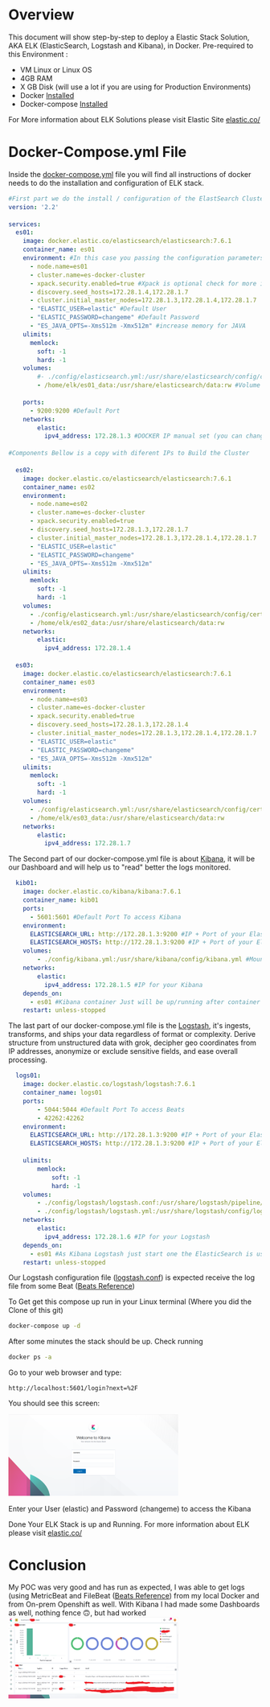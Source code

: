 # Overview

This document will show step-by-step to deploy a Elastic Stack Solution, AKA ELK (ElasticSearch, Logstash and Kibana), in Docker.
Pre-required to this Environment :

- VM Linux or Linux OS
- 4GB RAM
- X GB Disk (will use a lot if you are using for Production Environments)
- Docker [Installed](https://docs.docker.com/get-docker/)
- Docker-compose [Installed](https://docs.docker.com/compose/install/ )

For More information about ELK Solutions please visit Elastic Site [elastic.co/](https://www.elastic.co/)

# Docker-Compose.yml File

Inside the [docker-compose.yml](/docker-compose.yml) file you will find all instructions of docker needs to do the installation and configuration of ELK stack.

```yaml
#First part we do the install / configuration of the ElastSearch Cluster
version: '2.2'

services:
  es01:
    image: docker.elastic.co/elasticsearch/elasticsearch:7.6.1
    container_name: es01
    environment: #In this case you passing the configuration parameters by envirounment Variable to the container 
      - node.name=es01
      - cluster.name=es-docker-cluster
      - xpack.security.enabled=true #Xpack is optional check for more info -> https://www.elastic.co/guide/en/elasticsearch/reference/current/setup-xpack.html
      - discovery.seed_hosts=172.28.1.4,172.28.1.7
      - cluster.initial_master_nodes=172.28.1.3,172.28.1.4,172.28.1.7
      - "ELASTIC_USER=elastic" #Default User
      - "ELASTIC_PASSWORD=changeme" #Default Password
      - "ES_JAVA_OPTS=-Xms512m -Xmx512m" #increase memory for JAVA
    ulimits:
      memlock:
        soft: -1
        hard: -1
    volumes:
        #- ./config/elasticsearch.yml:/usr/share/elasticsearch/config/certs/elasticsearch.yml --> you can also send the configurations by mount 
        - /home/elk/es01_data:/usr/share/elasticsearch/data:rw #Volume Mounted to keep Elastic DATA.

    ports:
      - 9200:9200 #Default Port
    networks:
        elastic:
          ipv4_address: 172.28.1.3 #DOCKER IP manual set (you can change or left automatic)

#Components Bellow is a copy with diferent IPs to Build the Cluster 

  es02:
    image: docker.elastic.co/elasticsearch/elasticsearch:7.6.1
    container_name: es02
    environment:
      - node.name=es02
      - cluster.name=es-docker-cluster
      - xpack.security.enabled=true
      - discovery.seed_hosts=172.28.1.3,172.28.1.7
      - cluster.initial_master_nodes=172.28.1.3,172.28.1.4,172.28.1.7
      - "ELASTIC_USER=elastic"
      - "ELASTIC_PASSWORD=changeme"
      - "ES_JAVA_OPTS=-Xms512m -Xmx512m"
    ulimits:
      memlock:
        soft: -1
        hard: -1
    volumes:
      - ./config/elasticsearch.yml:/usr/share/elasticsearch/config/certs/elasticsearch.yml
      - /home/elk/es02_data:/usr/share/elasticsearch/data:rw
    networks:
        elastic:
          ipv4_address: 172.28.1.4

  es03:
    image: docker.elastic.co/elasticsearch/elasticsearch:7.6.1
    container_name: es03
    environment:
      - node.name=es03
      - cluster.name=es-docker-cluster
      - xpack.security.enabled=true
      - discovery.seed_hosts=172.28.1.3,172.28.1.4
      - cluster.initial_master_nodes=172.28.1.3,172.28.1.4,172.28.1.7
      - "ELASTIC_USER=elastic"
      - "ELASTIC_PASSWORD=changeme"
      - "ES_JAVA_OPTS=-Xms512m -Xmx512m"
    ulimits:
      memlock:
        soft: -1
        hard: -1
    volumes:
      - ./config/elasticsearch.yml:/usr/share/elasticsearch/config/certs/elasticsearch.yml
      - /home/elk/es03_data:/usr/share/elasticsearch/data:rw
    networks:
        elastic:
          ipv4_address: 172.28.1.7
```

The Second part of our docker-compose.yml file is about [Kibana](https://www.elastic.co/guide/en/kibana/current/getting-started.html), it will be our Dashboard and will help us to "read" better the logs monitored.

```yaml
  kib01:
    image: docker.elastic.co/kibana/kibana:7.6.1
    container_name: kib01
    ports:
      - 5601:5601 #Default Port To access Kibana
    environment:
      ELASTICSEARCH_URL: http://172.28.1.3:9200 #IP + Port of your Elastic Master node
      ELASTICSEARCH_HOSTS: http://172.28.1.3:9200 #IP + Port of your Elastic Master node
    volumes:
        - ./config/kibana.yml:/usr/share/kibana/config/kibana.yml #Mount for access the configuration file
    networks:
        elastic:
          ipv4_address: 172.28.1.5 #IP for your Kibana
    depends_on:
      - es01 #Kibana container Just will be up/running after container ES01 is up and running 
    restart: unless-stopped
```

The last part of our docker-compose.yml file is the [Logstash](https://www.elastic.co/guide/en/logstash/7.8/getting-started-with-logstash.html),  it's ingests, transforms, and ships your data regardless of format or  complexity. Derive structure from unstructured data with grok, decipher  geo coordinates from IP addresses, anonymize or exclude sensitive  fields, and ease overall processing. 

```yaml
  logs01:
    image: docker.elastic.co/logstash/logstash:7.6.1
    container_name: logs01
    ports:
        - 5044:5044 #Default Port To access Beats
        - 42262:42262
    environment:
      ELASTICSEARCH_URL: http://172.28.1.3:9200 #IP + Port of your Elastic Master node
      ELASTICSEARCH_HOSTS: http://172.28.1.3:9200 #IP + Port of your Elastic Master node

    ulimits:
        memlock:
            soft: -1
            hard: -1
    volumes:
        - ./config/logstash/logstash.conf:/usr/share/logstash/pipeline/logstash.conf #Mount for access the configuration file
        - ./config/logstash/logstash.yml:/usr/share/logstash/config/logstash.yml #Mount for access the configuration file
    networks:
        elastic:
          ipv4_address: 172.28.1.6 #IP for your Logstash
    depends_on:
      - es01 #As Kibana Logstash just start one the ElasticSearch is us and running
    restart: unless-stopped
```

Our Logstash configuration file ([logstash.conf](../config/logstash.conf)) is expected receive the log file from some Beat ([Beats Reference](https://www.elastic.co/guide/en/beats/libbeat/current/beats-reference.html))

To Get get this compose up run in your Linux terminal (Where you did the Clone of this git)

```bash
docker-compose up -d
```

After some minutes the stack should be up. Check running

```bash
docker ps -a
```

Go to your web browser and type:

```http
http://localhost:5601/login?next=%2F
```

You should see this screen:

<img src=".\img\kibana_login.png" style="zoom: 33%;" />

Enter your User (elastic) and Password (changeme) to access the Kibana

Done Your ELK Stack is up and Running.
For more information about ELK please visit [elastic.co/](https://www.elastic.co/)

# Conclusion

My POC was very good and has run as expected, I was able to get logs (using MetricBeat and FileBeat ([Beats Reference](https://www.elastic.co/guide/en/beats/libbeat/current/beats-reference.html)) from my local Docker and from On-prem Openshift as well. 
With Kibana I had made some Dashboards as well, nothing fence :upside_down_face:, but had worked
<img src=".\img\kibana_dash.png" style="zoom:33%;" />